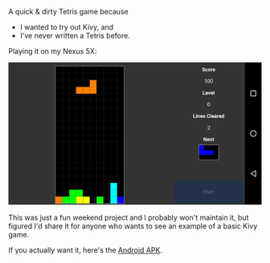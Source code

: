 A quick & dirty Tetris game because

* I wanted to try out Kivy, and
* I've never written a Tetris before.

Playing it on my Nexus 5X:

![Screenshot](/data/tetrivy_screenshot.png?raw=true)

This was just a fun weekend project and I probably won't maintain it, but
figured I'd share it for anyone who wants to see an example of a basic Kivy
game.

If you actually want it, here's the
[Android APK](http://subfocal.net/~mike/Tetrivy-0.1-debug.apk).
